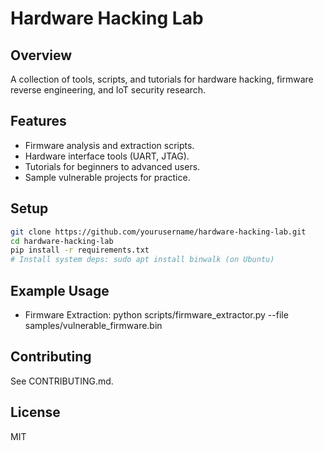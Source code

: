 # Hardware Hacking Lab

## Overview
A collection of tools, scripts, and tutorials for hardware hacking, firmware reverse engineering, and IoT security research.

## Features
- Firmware analysis and extraction scripts.
- Hardware interface tools (UART, JTAG).
- Tutorials for beginners to advanced users.
- Sample vulnerable projects for practice.

## Setup
```bash
git clone https://github.com/yourusername/hardware-hacking-lab.git
cd hardware-hacking-lab
pip install -r requirements.txt
# Install system deps: sudo apt install binwalk (on Ubuntu)
```

## Example Usage
- Firmware Extraction: python scripts/firmware_extractor.py --file samples/vulnerable_firmware.bin

## Contributing
See CONTRIBUTING.md.

## License
MIT